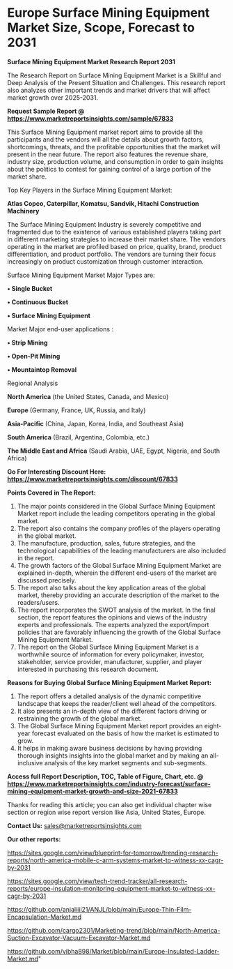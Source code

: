 # Europe Surface Mining Equipment Market Size, Scope, Forecast to 2031

<strong>Surface Mining Equipment Market Research Report 2031</strong>

The Research Report on Surface Mining Equipment Market is a Skillful and Deep Analysis of the Present Situation and Challenges. This research report also analyzes other important trends and market drivers that will affect market growth over 2025-2031.

<strong>Request Sample Report @ <a href=https://www.marketreportsinsights.com/sample/67833>https://www.marketreportsinsights.com/sample/67833</a></strong>

This Surface Mining Equipment market report aims to provide all the participants and the vendors will all the details about growth factors, shortcomings, threats, and the profitable opportunities that the market will present in the near future. The report also features the revenue share, industry size, production volume, and consumption in order to gain insights about the politics to contest for gaining control of a large portion of the market share.

Top Key Players in the Surface Mining Equipment Market:

<strong>Atlas Copco, Caterpillar, Komatsu, Sandvik, Hitachi Construction Machinery</strong>

The Surface Mining Equipment Industry is severely competitive and fragmented due to the existence of various established players taking part in different marketing strategies to increase their market share. The vendors operating in the market are profiled based on price, quality, brand, product differentiation, and product portfolio. The vendors are turning their focus increasingly on product customization through customer interaction.

Surface Mining Equipment Market Major Types are:

<strong>• Single Bucket

• Continuous Bucket

• Surface Mining Equipment</strong>

Market Major end-user applications :

<strong>• Strip Mining

• Open-Pit Mining

• Mountaintop Removal</strong>

Regional Analysis

</u><strong><b>North America</b></strong> (the United States, Canada, and Mexico)

<strong><b>Europe </b></strong>(Germany, France, UK, Russia, and Italy)

<strong><b>Asia-Pacific</b></strong> (China, Japan, Korea, India, and Southeast Asia)

<strong><b>South America</b></strong> (Brazil, Argentina, Colombia, etc.)

<strong><b>The Middle East and Africa</b></strong> (Saudi Arabia, UAE, Egypt, Nigeria, and South Africa)

<strong>Go For Interesting Discount Here: <a href=https://www.marketreportsinsights.com/discount/67833>https://www.marketreportsinsights.com/discount/67833</a></strong>

<strong>Points Covered in The Report:</strong>
<ol>
  <li>The major points considered in the Global Surface Mining Equipment Market report include the leading competitors operating in the global market.</li>
  <li>The report also contains the company profiles of the players operating in the global market.</li>
  <li>The manufacture, production, sales, future strategies, and the technological capabilities of the leading manufacturers are also included in the report.</li>
  <li>The growth factors of the Global Surface Mining Equipment Market are explained in-depth, wherein the different end-users of the market are discussed precisely.</li>
  <li>The report also talks about the key application areas of the global market, thereby providing an accurate description of the market to the readers/users.</li>
  <li>The report incorporates the SWOT analysis of the market. In the final section, the report features the opinions and views of the industry experts and professionals. The experts analyzed the export/import policies that are favorably influencing the growth of the Global Surface Mining Equipment Market.</li>
  <li>The report on the Global Surface Mining Equipment Market is a worthwhile source of information for every policymaker, investor, stakeholder, service provider, manufacturer, supplier, and player interested in purchasing this research document.</li>
</ol>
<strong>Reasons for Buying Global Surface Mining Equipment Market Report:</strong>

<ol>
  <li>The report offers a detailed analysis of the dynamic competitive landscape that keeps the reader/client well ahead of the competitors.</li>
  <li>It also presents an in-depth view of the different factors driving or restraining the growth of the global market.</li>
  <li>The Global Surface Mining Equipment Market report provides an eight-year forecast evaluated on the basis of how the market is estimated to grow.</li>
  <li>It helps in making aware business decisions by having providing thorough insights insights into the global market and by making an all-inclusive analysis of the key market segments and sub-segments.</li>
</ol>
<strong>Access full Report Description, TOC, Table of Figure, Chart, etc. @ <a href=https://www.marketreportsinsights.com/industry-forecast/surface-mining-equipment-market-growth-and-size-2021-67833>https://www.marketreportsinsights.com/industry-forecast/surface-mining-equipment-market-growth-and-size-2021-67833</a></strong>


Thanks for reading this article; you can also get individual chapter wise section or region wise report version like Asia, United States, Europe.

<strong>Contact Us:</strong>
sales@marketreportsinsights.com

<strong>Our other reports:</strong>

<a href=https://sites.google.com/view/blueprint-for-tomorrow/trending-research-reports/north-america-mobile-c-arm-systems-market-to-witness-xx-cagr-by-2031>https://sites.google.com/view/blueprint-for-tomorrow/trending-research-reports/north-america-mobile-c-arm-systems-market-to-witness-xx-cagr-by-2031</a>

<a href=https://sites.google.com/view/tech-trend-tracker/all-research-reports/europe-insulation-monitoring-equipment-market-to-witness-xx-cagr-by-2031>https://sites.google.com/view/tech-trend-tracker/all-research-reports/europe-insulation-monitoring-equipment-market-to-witness-xx-cagr-by-2031</a>

<a href=https://github.com/anjaliiii21/ANJL/blob/main/Europe-Thin-Film-Encapsulation-Market.md>https://github.com/anjaliiii21/ANJL/blob/main/Europe-Thin-Film-Encapsulation-Market.md</a>

<a href=https://github.com/cargo2301/Marketing-trend/blob/main/North-America-Suction-Excavator-Vacuum-Excavator-Market.md>https://github.com/cargo2301/Marketing-trend/blob/main/North-America-Suction-Excavator-Vacuum-Excavator-Market.md</a>

<a href=https://github.com/vibha898/Market/blob/main/Europe-Insulated-Ladder-Market.md>https://github.com/vibha898/Market/blob/main/Europe-Insulated-Ladder-Market.md</a>"
